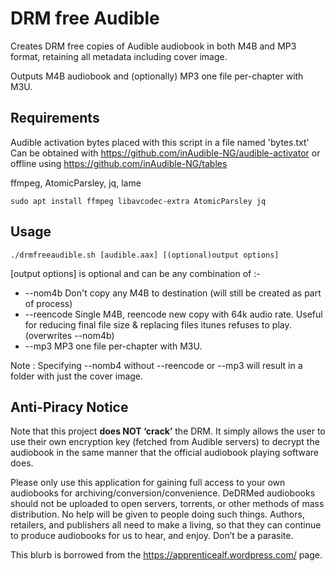 # DRM free Audible

Creates DRM free copies of Audible audiobook in both M4B and MP3 format, retaining all metadata including cover image.

 Outputs M4B audiobook and (optionally) MP3 one file per-chapter with M3U.

 ## Requirements
 Audible activation bytes placed with this script in a file named 'bytes.txt'
 Can be obtained with https://github.com/inAudible-NG/audible-activator or offline using https://github.com/inAudible-NG/tables
 
 ffmpeg, AtomicParsley, jq, lame
 
 `sudo apt install ffmpeg libavcodec-extra AtomicParsley jq`

 ## Usage
 `./drmfreeaudible.sh [audible.aax] [(optional)output options]`

 [output options] is optional and can be any combination of :-
 *  --nom4b           Don't copy any M4B to destination (will still be created as part of process)
 *  --reencode        Single M4B, reencode new copy with 64k audio rate. Useful for reducing final file size & replacing files itunes refuses to play. (overwrites --nom4b)
 *  --mp3             MP3 one file per-chapter with M3U.

 Note : Specifying --nomb4 without --reencode or --mp3 will result in a folder
 with just the cover image.


## Anti-Piracy Notice
Note that this project **does NOT ‘crack’** the DRM. It simply allows the user to
use their own encryption key (fetched from Audible servers) to decrypt the
audiobook in the same manner that the official audiobook playing software does.

Please only use this application for gaining full access to your own audiobooks
for archiving/conversion/convenience. DeDRMed audiobooks should not be uploaded
to open servers, torrents, or other methods of mass distribution. No help will
be given to people doing such things. Authors, retailers, and publishers all
need to make a living, so that they can continue to produce audiobooks for us to
hear, and enjoy. Don’t be a parasite.

This blurb is borrowed from the https://apprenticealf.wordpress.com/ page.